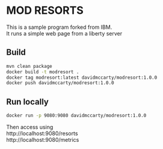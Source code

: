 # MOD RESORTS
This is a sample program forked from IBM.  
It runs a simple web page from a liberty server

## Build
```sh
mvn clean package
docker build -t modresort .
docker tag modresort:latest davidmccarty/modresort:1.0.0
docker push davidmccarty/modresort:1.0.0
```

## Run locally
```sh
docker run -p 9080:9080 davidmccarty/modresort:1.0.0
```
Then access using   
http://localhost:9080/resorts  
http://localhost:9080/metrics


